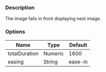 ---
---

### Description
The image falls in front displaying next image.

### Options
| Name | Type | Default |
|------|------|---------|
| totalDuration | Numeric | 1600 |
| easing | String | ease-in |
